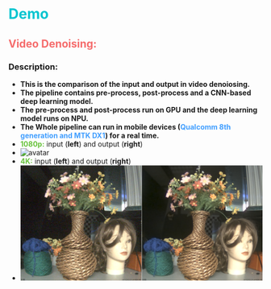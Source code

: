 # <font color="##00C5CD">Demo</font>

## <font color="#F56C6C">Video Denoising:</font>

### **Description:** 
* **This is the comparison of the input and output in video denoiosing.** 
* **The pipeline contains pre-process, post-process and a CNN-based deep learning model.** 
* **The pre-process and post-process run on GPU and the deep learning model runs on NPU.** 
* **The Whole pipeline can run in mobile devices (<font color="#409EFF">Qualcomm 8th generation and MTK DX1</font>) for a real time.** 
* <font color="#67C23A">**1080p:**</font> input (**left**) and output (**right**)
* ![avatar](./img/1080p.png)
* <font color="#67C23A">**4K:**</font> input (**left**) and output (**right**)
* ![avatar](./img/4k.png)